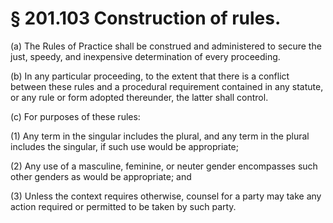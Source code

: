 # § 201.103   Construction of rules.

(a) The Rules of Practice shall be construed and administered to secure the just, speedy, and inexpensive determination of every proceeding. 


(b) In any particular proceeding, to the extent that there is a conflict between these rules and a procedural requirement contained in any statute, or any rule or form adopted thereunder, the latter shall control. 


(c) For purposes of these rules: 


(1) Any term in the singular includes the plural, and any term in the plural includes the singular, if such use would be appropriate; 


(2) Any use of a masculine, feminine, or neuter gender encompasses such other genders as would be appropriate; and 


(3) Unless the context requires otherwise, counsel for a party may take any action required or permitted to be taken by such party. 





